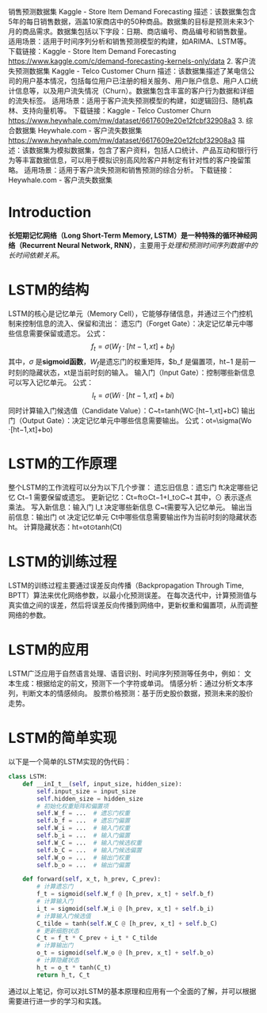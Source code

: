  销售预测数据集
Kaggle - Store Item Demand Forecasting
描述：该数据集包含5年的每日销售数据，涵盖10家商店中的50种商品。数据集的目标是预测未来3个月的商品需求。数据集包括以下字段：日期、商店编号、商品编号和销售数量。
适用场景：适用于时间序列分析和销售预测模型的构建，如ARIMA、LSTM等。
下载链接：Kaggle - Store Item Demand Forecasting 
https://www.kaggle.com/c/demand-forecasting-kernels-only/data
2. 客户流失预测数据集
Kaggle - Telco Customer Churn
描述：该数据集描述了某电信公司的用户基本情况，包括每位用户已注册的相关服务、用户账户信息、用户人口统计信息等，以及用户流失情况（Churn）。数据集包含丰富的客户行为数据和详细的流失标签。
适用场景：适用于客户流失预测模型的构建，如逻辑回归、随机森林、支持向量机等。
下载链接：Kaggle - Telco Customer Churn 
https://www.heywhale.com/mw/dataset/6617609e20e12fcbf32908a3
3. 综合数据集
Heywhale.com - 客户流失数据集
https://www.heywhale.com/mw/dataset/6617609e20e12fcbf32908a3
描述：该数据集为模拟数据集，包含了客户资料，包括人口统计、产品互动和银行行为等丰富数据信息，可以用于模拟识别高风险客户并制定有针对性的客户挽留策略。
适用场景：适用于客户流失预测和销售预测的综合分析。
下载链接：Heywhale.com - 客户流失数据集 



# Introduction
**长短期记忆网络（Long Short-Term Memory, LSTM）**是一种特殊的**循环神经网络（Recurrent Neural Network, RNN）**，主要用于*处理和预测时间序列数据中的长时间依赖关系*。
# LSTM的结构
LSTM的核心是记忆单元（Memory Cell），它能够存储信息，并通过三个门控机制来控制信息的流入、保留和流出：
遗忘门（Forget Gate）：决定记忆单元中哪些信息需要保留或遗忘。
公式：
$$
f_t​=\sigma(W_f​⋅[ht−1​,xt​]+b_f​)
$$
其中，$\sigma$ 是**sigmoid函数**，$W_f$​ 是遗忘门的权重矩阵，$b_f​ 是偏置项，ht−1​ 是前一时刻的隐藏状态，xt​ 是当前时刻的输入。
输入门（Input Gate）：控制哪些新信息可以写入记忆单元。
公式：
$$
I_t​=\sigma(Wi​⋅[ht−1​,xt​]+bi​)
$$
同时计算输入门候选值（Candidate Value）：C~t​=tanh(WC​⋅[ht−1​,xt​]+bC​)
输出门（Output Gate）：决定记忆单元中哪些信息需要输出。
公式：ot​=\sigma(Wo​⋅[ht−1​,xt​]+bo​)
# LSTM的工作原理
整个LSTM的工作流程可以分为以下几个步骤：
遗忘旧信息：遗忘门 ft​ 决定哪些记忆 Ct−1​ 需要保留或遗忘。
更新记忆：Ct​=ft​⊙Ct−1​+I_t​⊙C~t​
其中，⊙ 表示逐点乘法。
写入新信息：输入门 I_t​ 决定哪些新信息 C~t​ 需要写入记忆单元。
输出当前信息：输出门 ot​ 决定记忆单元 Ct​ 中哪些信息需要输出作为当前时刻的隐藏状态 ht​。
计算隐藏状态：ht​=ot​⊙tanh(Ct​)
# LSTM的训练过程
LSTM的训练过程主要通过误差反向传播（Backpropagation Through Time, BPTT）算法来优化网络参数，以最小化预测误差。
在每次迭代中，计算预测值与真实值之间的误差，然后将误差反向传播到网络中，更新权重和偏置项，从而调整网络的参数。
# LSTM的应用
LSTM广泛应用于自然语言处理、语音识别、时间序列预测等任务中，例如：
文本生成：根据给定的前文，预测下一个字符或单词。
情感分析：通过分析文本序列，判断文本的情感倾向。
股票价格预测：基于历史股价数据，预测未来的股价走势。
# LSTM的简单实现
以下是一个简单的LSTM实现的伪代码：
```python
class LSTM:
    def __inI_t__(self, input_size, hidden_size):
        self.input_size = input_size
        self.hidden_size = hidden_size
        # 初始化权重矩阵和偏置项
        self.W_f = ...  # 遗忘门权重
        self.b_f = ...  # 遗忘门偏置
        self.W_i = ...  # 输入门权重
        self.b_i = ...  # 输入门偏置
        self.W_C = ...  # 输入门候选权重
        self.b_C = ...  # 输入门候选偏置
        self.W_o = ...  # 输出门权重
        self.b_o = ...  # 输出门偏置

    def forward(self, x_t, h_prev, C_prev):
        # 计算遗忘门
        f_t = sigmoid(self.W_f @ [h_prev, x_t] + self.b_f)
        # 计算输入门
        i_t = sigmoid(self.W_i @ [h_prev, x_t] + self.b_i)
        # 计算输入门候选值
        C_tilde = tanh(self.W_C @ [h_prev, x_t] + self.b_C)
        # 更新细胞状态
        C_t = f_t * C_prev + i_t * C_tilde
        # 计算输出门
        o_t = sigmoid(self.W_o @ [h_prev, x_t] + self.b_o)
        # 计算隐藏状态
        h_t = o_t * tanh(C_t)
        return h_t, C_t
```
通过以上笔记，你可以对LSTM的基本原理和应用有一个全面的了解，并可以根据需要进行进一步的学习和实践。